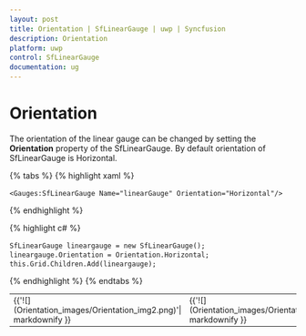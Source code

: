 ```yaml
---
layout: post
title: Orientation | SfLinearGauge | uwp | Syncfusion
description: Orientation 
platform: uwp
control: SfLinearGauge
documentation: ug
---
```


# Orientation

The orientation of the linear gauge can be changed by setting the **Orientation** property of the SfLinearGauge. By default orientation of SfLinearGauge is Horizontal.

{% tabs %}
{% highlight xaml %}

    <Gauges:SfLinearGauge Name="linearGauge" Orientation="Horizontal"/>
    
{% endhighlight %}

{% highlight c# %}

    SfLinearGauge lineargauge = new SfLinearGauge();
    lineargauge.Orientation = Orientation.Horizontal;
    this.Grid.Children.Add(lineargauge);

{% endhighlight %}
{% endtabs %}

<table>
<tr>
<td>
{{'![](Orientation_images/Orientation_img2.png)'| markdownify }}
</td><td>
{{'![](Orientation_images/Orientation_img1.jpeg)'| markdownify }}
</td></tr>
</table>
